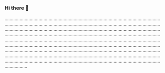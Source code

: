 ### Hi there 👋

..............................................................................................................................................................................................................................................................................................................................................................................................................................................................................................................................................................................................................................................................................................................................................................................................................................................................................................................................................................................................................................................................................................................................................................................